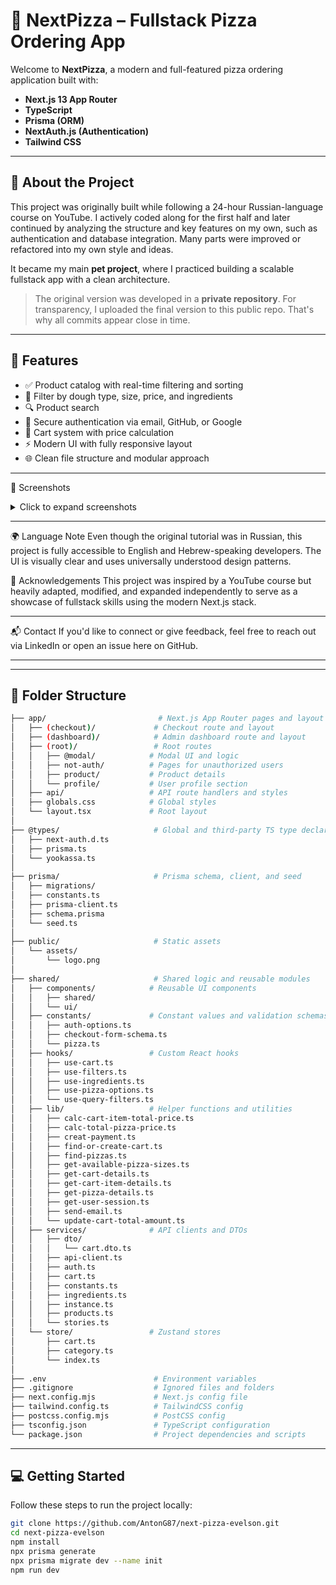 # 🍕 NextPizza – Fullstack Pizza Ordering App

Welcome to **NextPizza**, a modern and full-featured pizza ordering application built with:

- **Next.js 13 App Router**
- **TypeScript**
- **Prisma (ORM)**
- **NextAuth.js (Authentication)**
- **Tailwind CSS**

---

## 🧾 About the Project

This project was originally built while following a 24-hour Russian-language course on YouTube. I actively coded along for the first half and later continued by analyzing the structure and key features on my own, such as authentication and database integration. Many parts were improved or refactored into my own style and ideas.

It became my main **pet project**, where I practiced building a scalable fullstack app with a clean architecture.

> The original version was developed in a **private repository**. For transparency, I uploaded the final version to this public repo. That's why all commits appear close in time.

---

## 🧠 Features

- ✅ Product catalog with real-time filtering and sorting  
- 🧀 Filter by dough type, size, price, and ingredients  
- 🔍 Product search  
- 🔐 Secure authentication via email, GitHub, or Google  
- 🛒 Cart system with price calculation  
- ⚡ Modern UI with fully responsive layout  
- 🌐 Clean file structure and modular approach  

---

📸 Screenshots
<details> <summary>Click to expand screenshots</summary>
🏠 Home Page

🔐 Login Modal

</details>

--- 

🌍 Language Note
Even though the original tutorial was in Russian, this project is fully accessible to English and Hebrew-speaking developers. The UI is visually clear and uses universally understood design patterns.

🤝 Acknowledgements
This project was inspired by a YouTube course but heavily adapted, modified, and expanded independently to serve as a showcase of fullstack skills using the modern Next.js stack.

---

📬 Contact
If you'd like to connect or give feedback, feel free to reach out via LinkedIn or open an issue here on GitHub.

---

---
## 📁 Folder Structure
```bash
├── app/                         # Next.js App Router pages and layout
│   ├── (checkout)/             # Checkout route and layout
│   ├── (dashboard)/            # Admin dashboard route and layout
│   ├── (root)/                 # Root routes
│   │   ├── @modal/            # Modal UI and logic
│   │   ├── not-auth/          # Pages for unauthorized users
│   │   ├── product/           # Product details
│   │   └── profile/           # User profile section
│   ├── api/                   # API route handlers and styles
│   ├── globals.css            # Global styles
│   └── layout.tsx             # Root layout
│
├── @types/                     # Global and third-party TS type declarations
│   ├── next-auth.d.ts
│   ├── prisma.ts
│   └── yookassa.ts
│
├── prisma/                     # Prisma schema, client, and seed
│   ├── migrations/
│   ├── constants.ts
│   ├── prisma-client.ts
│   ├── schema.prisma
│   └── seed.ts
│
├── public/                     # Static assets
│   └── assets/
│       └── logo.png
│
├── shared/                     # Shared logic and reusable modules
│   ├── components/            # Reusable UI components
│   │   ├── shared/
│   │   └── ui/
│   ├── constants/             # Constant values and validation schemas
│   │   ├── auth-options.ts
│   │   ├── checkout-form-schema.ts
│   │   └── pizza.ts
│   ├── hooks/                 # Custom React hooks
│   │   ├── use-cart.ts
│   │   ├── use-filters.ts
│   │   ├── use-ingredients.ts
│   │   ├── use-pizza-options.ts
│   │   └── use-query-filters.ts
│   ├── lib/                   # Helper functions and utilities
│   │   ├── calc-cart-item-total-price.ts
│   │   ├── calc-total-pizza-price.ts
│   │   ├── creat-payment.ts
│   │   ├── find-or-create-cart.ts
│   │   ├── find-pizzas.ts
│   │   ├── get-available-pizza-sizes.ts
│   │   ├── get-cart-details.ts
│   │   ├── get-cart-item-details.ts
│   │   ├── get-pizza-details.ts
│   │   ├── get-user-session.ts
│   │   ├── send-email.ts
│   │   └── update-cart-total-amount.ts
│   ├── services/              # API clients and DTOs
│   │   ├── dto/
│   │   │   └── cart.dto.ts
│   │   ├── api-client.ts
│   │   ├── auth.ts
│   │   ├── cart.ts
│   │   ├── constants.ts
│   │   ├── ingredients.ts
│   │   ├── instance.ts
│   │   ├── products.ts
│   │   └── stories.ts
│   └── store/                 # Zustand stores
│       ├── cart.ts
│       ├── category.ts
│       └── index.ts
│
├── .env                        # Environment variables
├── .gitignore                  # Ignored files and folders
├── next.config.mjs             # Next.js config file
├── tailwind.config.ts          # TailwindCSS config
├── postcss.config.mjs          # PostCSS config
├── tsconfig.json               # TypeScript configuration
└── package.json                # Project dependencies and scripts
```

---
## 💻 Getting Started

Follow these steps to run the project locally:

```bash
git clone https://github.com/AntonG87/next-pizza-evelson.git
cd next-pizza-evelson
npm install
npx prisma generate
npx prisma migrate dev --name init
npm run dev
